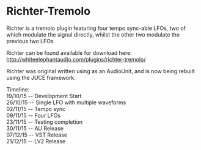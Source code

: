 # Richter-Tremolo
Richter is a tremolo plugin featuring four tempo sync-able LFOs, two of which modulate the signal directly, whilst the other two modulate the previous two LFOs

Richter can be found available for download here: http://whiteelephantaudio.com/plugins/richter-tremolo/

Richter was original written using as an AudioUnit, and is now being rebuilt using the JUCE framework.

Timeline:  
19/10/15 -- Development Start  
26/10/15 -- Single LFO with multiple waveforms  
02/11/15 -- Tempo sync  
09/11/15 -- Four LFOs  
23/11/15 -- Testing completion  
30/11/15 -- AU Release  
07/12/15 -- VST Release  
21/12/15 -- LV2 Release  
